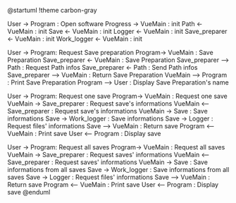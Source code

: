 @startuml
!theme carbon-gray


User -> Program : Open software
Progress -> VueMain : init
Path <- VueMain : init
Save <- VueMain : init
Logger <- VueMain : init
Save_preparer <- VueMain : init
Work_logger <- VueMain : init

User -> Program: Request Save preparation
Program-> VueMain : Save Preparation
Save_preparer <- VueMain : Save Preparation
Save_preparer --> Path : Request Path infos
Save_preparer <- Path : Send Path infos
Save_preparer --> VueMain : Return Save Preparation
VueMain --> Program : Print Save Preparation
Program --> User : Display Save Preparation's name

User -> Program: Request one save
Program-> VueMain : Request one save
VueMain -> Save_preparer : Request save's informations
VueMain <-- Save_preparer : Request save's informations
VueMain -> Save : Save informations
Save -> Work_logger : Save informations
Save -> Logger : Request files' informations
Save --> VueMain : Return save
Program <-- VueMain : Print save
User <-- Program : Display save

User -> Program: Request all saves
Program-> VueMain : Request all saves
VueMain -> Save_preparer : Request saves' informations
VueMain <-- Save_preparer : Request saves' informations
VueMain -> Save : Save informations from all saves
Save -> Work_logger : Save informations from all saves
Save -> Logger : Request files' informations
Save --> VueMain : Return save
Program <-- VueMain : Print save
User <-- Program : Display save
@enduml
